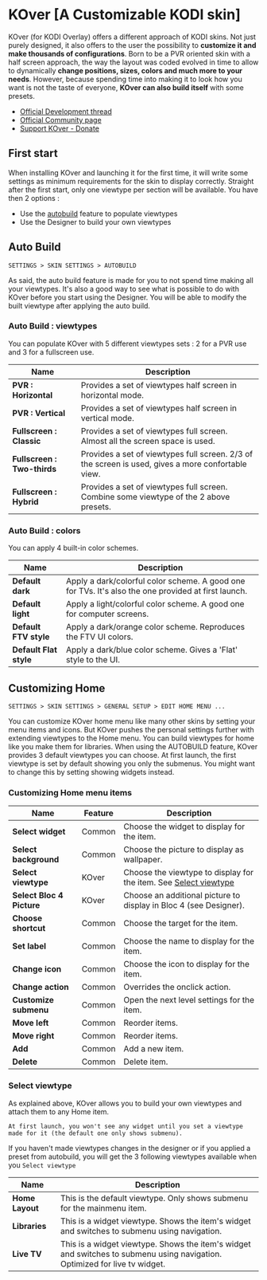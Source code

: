 # KOver [A Customizable KODI skin]

KOver (for KODI Overlay) offers a different approach of KODI skins. Not just purely designed, it also offers to the user the possibility to **customize it and make thousands of configurations**.
Born to be a PVR oriented skin with a half screen approach, the way the layout was coded evolved in time to allow to dynamically **change positions, sizes, colors and much more to your needs**.
However, because spending time into making it to look how you want is not the taste of everyone, **KOver can also build itself** with some presets.

* [Official Development thread](http://forum.kodi.tv/showthread.php?tid=207581)
* [Official Community page](https://plus.google.com/u/0/b/102331461184341553815/communities/101384208271707123426)
* [Support KOver - Donate](http://pledgie.com/campaigns/30029)

## First start

When installing KOver and launching it for the first time, it will write some settings as minimum requirements for the skin to display correctly. Straight after the first start, only one viewtype per section will be available. You have then 2 options :

* Use the [autobuild](https://github.com/Jayz2K/skin.KOver#auto-build) feature to populate viewtypes
* Use the Designer to build your own viewtypes

## Auto Build

`SETTINGS > SKIN SETTINGS > AUTOBUILD`

As said, the auto build feature is made for you to not spend time making all your viewtypes. It's also a good way to see what is possible to do with KOver before you start using the Designer. You will be able to modify the built viewtype after applying the auto build.

### Auto Build : viewtypes

You can populate KOver with 5 different viewtypes sets : 2 for a PVR use and 3 for a fullscreen use.

| Name | Description |
| ---------- |  ----------- |
| **PVR : Horizontal** | Provides a set of viewtypes half screen in horizontal mode. |
| **PVR : Vertical** | Provides a set of viewtypes half screen in vertical mode. |
| **Fullscreen : Classic** | Provides a set of viewtypes full screen. Almost all the screen space is used. |
| **Fullscreen : Two-thirds** | Provides a set of viewtypes full screen. 2/3 of the screen is used, gives a more confortable view. |
| **Fullscreen : Hybrid** | Provides a set of viewtypes full screen. Combine some viewtype of the 2 above presets. |

### Auto Build : colors

You can apply 4 built-in color schemes.

| Name | Description |
| ---------- |  ----------- |
| **Default dark** | Apply a dark/colorful color scheme. A good one for TVs. It's also the one provided at first launch. |
| **Default light** | Apply a light/colorful color scheme. A good one for computer screens. |
| **Default FTV style** | Apply a dark/orange color scheme. Reproduces the FTV UI colors. |
| **Default Flat style** | Apply a dark/blue color scheme. Gives a 'Flat' style to the UI. |

## Customizing Home

`SETTINGS > SKIN SETTINGS > GENERAL SETUP > EDIT HOME MENU ...`

You can customize KOver home menu like many other skins by setting your menu items and icons. But KOver pushes the personal settings further with extending viewtypes to the Home menu. You can build viewtypes for home like you make them for libraries.
When using the AUTOBUILD feature, KOver provides 3 default viewtypes you can choose. At first launch, the first viewtype is set by default showing you only the submenus. You might want to change this by setting showing widgets instead.

### Customizing Home menu items

| Name | Feature | Description |
| ---------- | ---------- | ----------- |
| **Select widget** | Common | Choose the widget to display for the item. |
| **Select background** | Common | Choose the picture to display as wallpaper. |
| **Select viewtype** | KOver | Choose the viewtype to display for the item. See [Select viewtype]() |
| **Select Bloc 4 Picture** | KOver | Choose an additional picture to display in Bloc 4 (see Designer). |
| **Choose shortcut** | Common | Choose the target for the item. |
| **Set label** | Common | Choose the name to display for the item. |
| **Change icon** | Common | Choose the icon to display for the item. |
| **Change action** | Common | Overrides the onclick action. |
| **Customize submenu** | Common | Open the next level settings for the item. |
| **Move left** | Common | Reorder items. |
| **Move right** | Common | Reorder items. |
| **Add** | Common | Add a new item. |
| **Delete** | Common | Delete item. |

### Select viewtype

As explained above, KOver allows you to build your own viewtypes and attach them to any Home item.

```
At first launch, you won't see any widget until you set a viewtype made for it (the default one only shows submenu).
```

If you haven't made viewtypes changes in the designer or if you applied a preset from autobuild, you will get the 3 following viewtypes available when you `Select viewtype`

| Name | Description |
| ---------- | ----------- |
| **Home Layout** | This is the default viewtype. Only shows submenu for the mainmenu item. |
| **Libraries** | This is a widget viewtype. Shows the item's widget and switches to submenu using navigation. |
| **Live TV** | This is a widget viewtype. Shows the item's widget and switches to submenu using navigation. Optimized for live tv widget. |